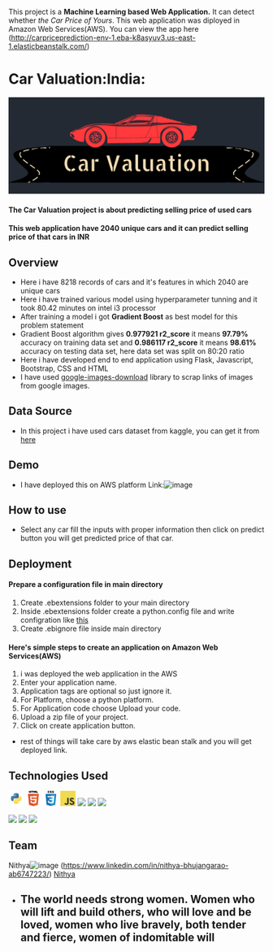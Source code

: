 This project  is a **Machine Learning based Web Application.** It can detect whether *the Car Price of Yours*.
This web application was diployed in Amazon Web Services(AWS).
You can view the app here (http://carpriceprediction-env-1.eba-k8asyuv3.us-east-1.elasticbeanstalk.com/)



# Car Valuation:India:
![GIF](static/images/car_valuation.png)

#### The Car Valuation project is about predicting selling price of used cars
#### This web application have 2040 unique cars and it can predict selling price of that cars in INR

## Overview
- Here i have 8218 records of cars and it's features in which 2040 are unique cars
- Here i have trained various model using hyperparameter tunning and it took 80.42 minutes on intel i3 processor
- After training a model i got **Gradient Boost** as best model for this problem statement
- Gradient Boost algorithm gives **0.977921 r2_score** it means **97.79%** accuracy on training data set and **0.986117 r2_score** it means **98.61%** accuracy on testing data set, here data set was split on 80:20 ratio
- Here i have developed end to end application using Flask, Javascript, Bootstrap, CSS and HTML
- I have used [google-images-download](https://pypi.org/project/google_images_download/) library to scrap links of images from google images.

## Data Source
- In this project i have used cars dataset from kaggle, you can get it from [here](https://www.kaggle.com/nehalbirla/vehicle-dataset-from-cardekho?select=Car+details+v3.csv)

## Demo
- I have deployed this on AWS platform
Link:![image](https://user-images.githubusercontent.com/91062741/164026906-5e87364e-34f1-4aef-b34e-8a6ecb66828d.png)


## How to use
- Select any car fill the inputs with proper information then click on predict button you will get predicted price of that car.

## Deployment
#### Prepare a configuration file in main directory
1. Create .ebextensions folder to your main directory
2. Inside .ebextensions folder create a python.config file and write configration like [this](https://github.com/jaysoftic/car-valuation/blob/main/.ebextensions/python.config)
3. Create .ebignore file inside main directory

#### Here's simple steps to create an application on Amazon Web Services(AWS)
1. i was deployed the web application in the AWS
2. Enter your application name.
3. Application tags are optional so just ignore it.
4. For Platform, choose a python platform.
5. For Application code choose Upload your code.
6. Upload a zip file of your project.
7. Click on create application button.

- rest of things will take care by aws elastic bean stalk and you will get deployed link.

## Technologies Used
<code><img height="30" src="https://raw.githubusercontent.com/github/explore/80688e429a7d4ef2fca1e82350fe8e3517d3494d/topics/python/python.png"></code>
<code><img height="30" src="https://raw.githubusercontent.com/github/explore/80688e429a7d4ef2fca1e82350fe8e3517d3494d/topics/html/html.png"></code>
<code><img height="30" src="https://raw.githubusercontent.com/github/explore/80688e429a7d4ef2fca1e82350fe8e3517d3494d/topics/css/css.png"></code>
<code><img height="30" src="https://raw.githubusercontent.com/github/explore/80688e429a7d4ef2fca1e82350fe8e3517d3494d/topics/javascript/javascript.png"></code>
<code><img height="30" src="https://github.com/tomchen/stack-icons/raw/master/logos/bootstrap.svg"></code>
<code><img height="30" src="https://symbols.getvecta.com/stencil_80/56_flask.3a79b5a056.jpg"></code>
<code><img height="30" src="https://d1.awsstatic.com/icons/console_elasticbeanstalk_icon.0f7eb0140e1ef6c718d3f806beb7183d06756901.png"></code>

<code><img height="30" src="https://raw.githubusercontent.com/numpy/numpy/7e7f4adab814b223f7f917369a72757cd28b10cb/branding/icons/numpylogo.svg"></code>
<code><img height="30" src="https://matplotlib.org/_static/logo2.svg"></code>
<code><img height="30" src="https://upload.wikimedia.org/wikipedia/commons/thumb/0/05/Scikit_learn_logo_small.svg/330px-Scikit_learn_logo_small.svg.png"></code>

## Team
 Nithya![image](![image](https://user-images.githubusercontent.com/91062741/164396101-91a4f045-7b77-4479-9b37-cdec3155a287.png))
 (https://www.linkedin.com/in/nithya-bhujangarao-ab6747223/)
 [Nithya](https://www.linkedin.com/in/nithya-bhujangarao-ab6747223/)


## 
- ## The world needs strong women. Women who will lift and build others, who will love and be loved, women who live bravely, both tender and fierce, women of indomitable will
